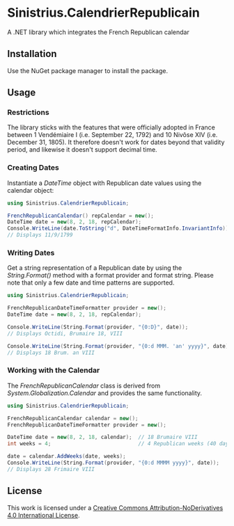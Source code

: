 # Sinistrius.CalendrierRepublicain

A .NET library which integrates the French Republican calendar


## Installation

Use the NuGet package manager to install the package.


## Usage

### Restrictions

The library sticks with the features that were officially adopted in France between 1 Vendémiaire I (i.e. September 22, 1792) and 10 Nivôse XIV (i.e. December 31, 1805). It therefore doesn't work for dates beyond that validity period, and likewise it doesn't support decimal time.


### Creating Dates

Instantiate a *DateTime* object with Republican date values using the calendar object:

```cs
using Sinistrius.CalendrierRepublicain;

FrenchRepublicanCalendar() repCalendar = new();
DateTime date = new(8, 2, 18, repCalendar);
Console.WriteLine(date.ToString("d", DateTimeFormatInfo.InvariantInfo));
// Displays 11/9/1799
```


### Writing Dates

Get a string representation of a Republican date by using the *String.Format()* method with a format provider and format string. Please note that only a few date and time patterns are supported.

```cs
using Sinistrius.CalendrierRepublicain;

FrenchRepublicanDateTimeFormatter provider = new();
DateTime date = new(8, 2, 18, repCalendar);

Console.WriteLine(String.Format(provider, "{0:D}", date));
// Displays Octidi, Brumaire 18, VIII

Console.WriteLine(String.Format(provider, "{0:d MMM. 'an' yyyy}", date));
// Displays 18 Brum. an VIII
```


### Working with the Calendar

The *FrenchRepublicanCalendar* class is derived from *System.Globalization.Calendar* and provides the same functionality.

```cs
using Sinistrius.CalendrierRepublicain;

FrenchRepublicanCalendar calendar = new();
FrenchRepublicanDateTimeFormatter provider = new();

DateTime date = new(8, 2, 18, calendar);  // 18 Brumaire VIII
int weeks = 4;                            // 4 Republican weeks (40 days) to add

date = calendar.AddWeeks(date, weeks);
Console.WriteLine(String.Format(provider, "{0:d MMMM yyyy}", date));
// Displays 28 Frimaire VIII
```


## License

This work is licensed under a [Creative Commons Attribution-NoDerivatives 4.0 International License](http://creativecommons.org/licenses/by-nd/4.0/).
